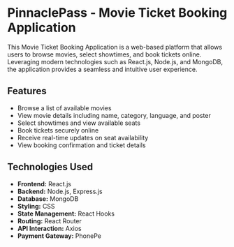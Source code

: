 # PinnaclePass - Movie Ticket Booking Application  

This Movie Ticket Booking Application is a web-based platform that allows users to browse movies, select showtimes, and book tickets online. Leveraging modern technologies such as React.js, Node.js, and MongoDB, the application provides a seamless and intuitive user experience.

## Features

- Browse a list of available movies
- View movie details including name, category, language, and poster
- Select showtimes and view available seats
- Book tickets securely online
- Receive real-time updates on seat availability
- View booking confirmation and ticket details

## Technologies Used

- **Frontend:** React.js
- **Backend:** Node.js, Express.js
- **Database:** MongoDB
- **Styling:** CSS
- **State Management:** React Hooks
- **Routing:** React Router
- **API Interaction:** Axios
- **Payment Gateway:** PhonePe
